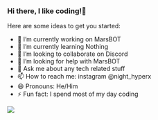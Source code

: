 ### Hi there, I like coding!👋


Here are some ideas to get you started:

- 🔭 I’m currently working on MarsBOT
- 🌱 I’m currently learning Nothing
- 👯 I’m looking to collaborate on Discord 
- 🤔 I’m looking for help with MarsBOT
- 💬 Ask me about any tech related stuff
- 📫 How to reach me: instagram @night_hyperx
- 😄 Pronouns: He/Him
- ⚡ Fun fact: I spend most of my day coding

<img src= "https://github-readme-stats.vercel.app/api?username=noobapi&&show_icons=true&title_color=ffffff&icon_color=bb2acf&text_color=daf7dc&bg_color=151515">
